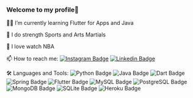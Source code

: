 ### Welcome to my profile🦾

👨‍💻 I’m currently learning Flutter for Apps and Java

🦏 I do strength Sports and Arts Martials

🏀 I love watch NBA

📫 How to reach me: 
[![Instagram Badge](https://img.shields.io/badge/Instagram-E4405F?style=for-the-badge&logo=instagram&logoColor=white&link=https://www.instagram.com/gabriel__araujo_01/)](https://www.instagram.com/gabriel__araujo_01/ ) [![Linkedin Badge](https://img.shields.io/badge/LinkedIn-0077B5?style=for-the-badge&logo=linkedin&logoColor=white&link=https://www.linkedin.com/in/gabriel-de-araújo-santos)](https://www.linkedin.com/in/gabriel-de-araújo-santos)


🛠 Languages and Tools:
![Python Badge](https://img.shields.io/badge/Python-3776AB?style=for-the-badge&logo=python&logoColor=white)
![Java Badge](https://img.shields.io/badge/Java-ED8B00?style=for-the-badge&logo=java&logoColor=white)
![Dart Badge](https://img.shields.io/badge/Dart-0175C2?style=for-the-badge&logo=dart&logoColor=white) 
![Spring Badge](https://img.shields.io/badge/Spring-6DB33F?style=for-the-badge&logo=spring&logoColor=white) 
![Flutter Badge](https://img.shields.io/badge/Flutter-02569B?style=for-the-badge&logo=flutter&logoColor=white) 
![MySQL Badge](https://img.shields.io/badge/MySQL-00000F?style=for-the-badge&logo=mysql&logoColor=white) 
![PostgreSQL Badge](https://img.shields.io/badge/PostgreSQL-316192?style=for-the-badge&logo=postgresql&logoColor=white) 
![MongoDB Badge](https://img.shields.io/badge/MongoDB-4EA94B?style=for-the-badge&logo=mongodb&logoColor=white)
![SQLite Badge](https://img.shields.io/badge/SQLite-07405E?style=for-the-badge&logo=sqlite&logoColor=white )
![Heroku Badge](https://img.shields.io/badge/Heroku-430098?style=for-the-badge&logo=heroku&logoColor=white)


<!--
**araujogabriel00/araujogabriel00** is a ✨ _special_ ✨ repository because its `README.md` (this file) appears on your GitHub profile.




